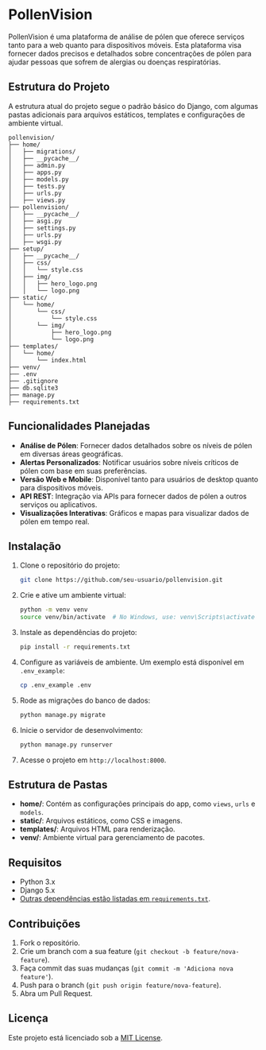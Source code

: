# PollenVision

PollenVision é uma plataforma de análise de pólen que oferece serviços tanto para a web quanto para dispositivos móveis. Esta plataforma visa fornecer dados precisos e detalhados sobre concentrações de pólen para ajudar pessoas que sofrem de alergias ou doenças respiratórias.

## Estrutura do Projeto

A estrutura atual do projeto segue o padrão básico do Django, com algumas pastas adicionais para arquivos estáticos, templates e configurações de ambiente virtual.

```plaintext
pollenvision/
├── home/
│   ├── migrations/
│   ├── __pycache__/
│   ├── admin.py
│   ├── apps.py
│   ├── models.py
│   ├── tests.py
│   ├── urls.py
│   ├── views.py
├── pollenvision/
│   ├── __pycache__/
│   ├── asgi.py
│   ├── settings.py
│   ├── urls.py
│   ├── wsgi.py
├── setup/
│   ├── __pycache__/
│   ├── css/
│   │   └── style.css
│   ├── img/
│   │   ├── hero_logo.png
│   │   └── logo.png
├── static/
│   └── home/
│       └── css/
│           └── style.css
│       └── img/
│           ├── hero_logo.png
│           └── logo.png
├── templates/
│   └── home/
│       └── index.html
├── venv/
├── .env
├── .gitignore
├── db.sqlite3
├── manage.py
├── requirements.txt
```

## Funcionalidades Planejadas

- **Análise de Pólen**: Fornecer dados detalhados sobre os níveis de pólen em diversas áreas geográficas.
- **Alertas Personalizados**: Notificar usuários sobre níveis críticos de pólen com base em suas preferências.
- **Versão Web e Mobile**: Disponível tanto para usuários de desktop quanto para dispositivos móveis.
- **API REST**: Integração via APIs para fornecer dados de pólen a outros serviços ou aplicativos.
- **Visualizações Interativas**: Gráficos e mapas para visualizar dados de pólen em tempo real.

## Instalação

1. Clone o repositório do projeto:

   ```bash
   git clone https://github.com/seu-usuario/pollenvision.git
   ```

2. Crie e ative um ambiente virtual:

   ```bash
   python -m venv venv
   source venv/bin/activate  # No Windows, use: venv\Scripts\activate
   ```

3. Instale as dependências do projeto:

   ```bash
   pip install -r requirements.txt
   ```

4. Configure as variáveis de ambiente. Um exemplo está disponível em `.env_example`:

   ```bash
   cp .env_example .env
   ```

5. Rode as migrações do banco de dados:

   ```bash
   python manage.py migrate
   ```

6. Inicie o servidor de desenvolvimento:

   ```bash
   python manage.py runserver
   ```

7. Acesse o projeto em `http://localhost:8000`.

## Estrutura de Pastas

- **home/**: Contém as configurações principais do app, como `views`, `urls` e `models`.
- **static/**: Arquivos estáticos, como CSS e imagens.
- **templates/**: Arquivos HTML para renderização.
- **venv/**: Ambiente virtual para gerenciamento de pacotes.

## Requisitos

- Python 3.x
- Django 5.x
- [Outras dependências estão listadas em `requirements.txt`](requirements.txt).

## Contribuições

1. Fork o repositório.
2. Crie um branch com a sua feature (`git checkout -b feature/nova-feature`).
3. Faça commit das suas mudanças (`git commit -m 'Adiciona nova feature'`).
4. Push para o branch (`git push origin feature/nova-feature`).
5. Abra um Pull Request.

## Licença

Este projeto está licenciado sob a [MIT License](LICENSE).


